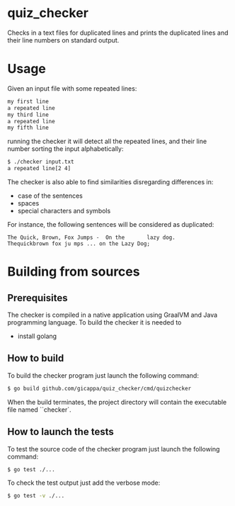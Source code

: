 # quiz_checker
Checks in a text files for duplicated lines and prints the duplicated lines and their line numbers on standard output.

# Usage
Given an input file with some repeated lines:
```bash
my first line
a repeated line
my third line
a repeated line
my fifth line
```
running the checker it will detect all the repeated lines, and their line number sorting the input alphabetically:
```bash
$ ./checker input.txt
a repeated line[2 4]
```

The checker is also able to find similarities disregarding differences in:
- case of the sentences
- spaces
- special characters and symbols

For instance, the following sentences will be considered as duplicated:

```
The Quick, Brown, Fox Jumps -  On the       lazy dog.
Thequickbrown fox ju mps ... on the Lazy Dog;
```

# Building from sources

## Prerequisites
The checker is compiled in a native application using GraalVM and Java programming language. 
To build the checker it is needed to 
- install golang 

## How to build
To build the checker program just launch the following command:
```bash 
$ go build github.com/gicappa/quiz_checker/cmd/quizchecker
```

When the build terminates, the project directory will contain the executable file named ``checker`.

## How to launch the tests
To test the source code of the checker program just launch the following command:
```bash 
$ go test ./...
```

To check the test output just add the verbose mode:
```bash 
$ go test -v ./...
```


